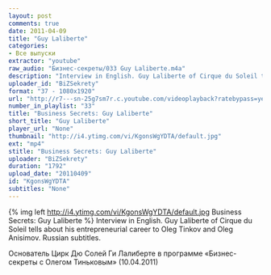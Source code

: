 ```yaml
---
layout: post
comments: true
date: 2011-04-09
title: "Guy Laliberte"
categories:
- Все выпуски
extractor: "youtube"
raw_audio: "Бизнес-секреты/033 Guy Laliberte.m4a"
description: "Interview in English. Guy Laliberte of Cirque du Soleil tells about his entrepreneurial career to Oleg Tinkov and Oleg Anisimov. Russian subtitles.\n\nОснователь Цирк Дю Солей Ги Лалиберте в программе «Бизнес-секреты с Олегом Тиньковым» (10.04.2011)"
uploader_id: "BiZSekrety"
format: "37 - 1080x1920"
url: "http://r7---sn-25g7sm7r.c.youtube.com/videoplayback?ratebypass=yes&expire=1362524824&mt=1362502340&itag=37&fexp=916807%2C916623%2C920704%2C912806%2C902000%2C922403%2C922405%2C929901%2C913605%2C925006%2C906938%2C931202%2C908529%2C920201%2C930101%2C930603%2C906834%2C926403%2C913570%2C901451&ipbits=8&ms=au&id=2a0a27b168180d30&mv=m&sver=3&source=youtube&upn=YTMfsRH1H44&gcr=ru&sparams=cp%2Cgcr%2Cid%2Cip%2Cipbits%2Citag%2Cratebypass%2Csource%2Cupn%2Cexpire&key=yt1&ip=92.255.182.31&cp=U0hVR1VNUl9HTkNONV9NR1ZJOm54WGx5X3E0Unh3&newshard=yes&signature=7F6D2E49A1AF5AA1E9E33149A48B4D31BA1A8D1F.A0D3AA83DCBFC9148227C5346D535A7523F338D8"
number_in_playlist: "33"
title: "Business Secrets: Guy Laliberte"
short_title: "Guy Laliberte"
player_url: "None"
thumbnail: "http://i4.ytimg.com/vi/KgonsWgYDTA/default.jpg"
ext: "mp4"
stitle: "Business Secrets: Guy Laliberte"
uploader: "BiZSekrety"
duration: "1792"
upload_date: "20110409"
id: "KgonsWgYDTA"
subtitles: "None"
---
```


{% img left http://i4.ytimg.com/vi/KgonsWgYDTA/default.jpg Business Secrets: Guy Laliberte %}
Interview in English. Guy Laliberte of Cirque du Soleil tells about his entrepreneurial career to Oleg Tinkov and Oleg Anisimov. Russian subtitles.  
  
Основатель Цирк Дю Солей Ги Лалиберте в программе «Бизнес-секреты с Олегом Тиньковым» (10.04.2011)
